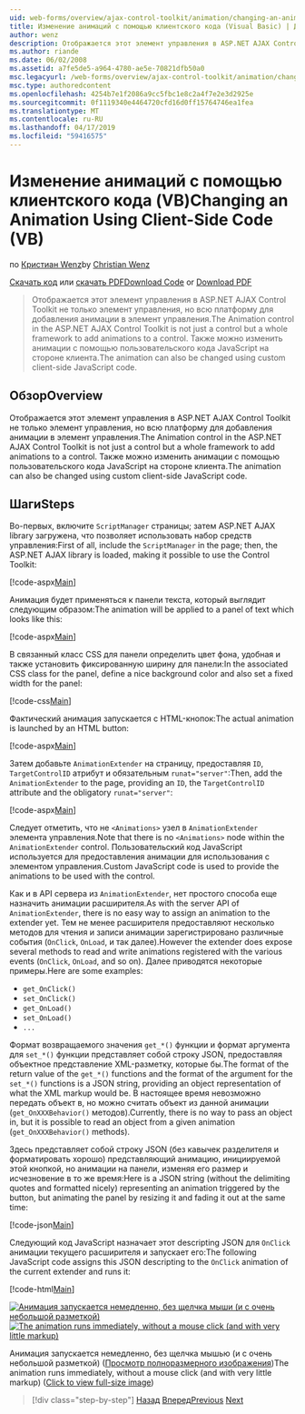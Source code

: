 ```yaml
---
uid: web-forms/overview/ajax-control-toolkit/animation/changing-an-animation-using-client-side-code-vb
title: Изменение анимаций с помощью клиентского кода (Visual Basic) | Документация Майкрософт
author: wenz
description: Отображается этот элемент управления в ASP.NET AJAX Control Toolkit не только элемент управления, но всю платформу для добавления анимации в элемент управления. Можно также анимации...
ms.author: riande
ms.date: 06/02/2008
ms.assetid: a7fe5de5-a964-4780-ae5e-70821dfb50a0
msc.legacyurl: /web-forms/overview/ajax-control-toolkit/animation/changing-an-animation-using-client-side-code-vb
msc.type: authoredcontent
ms.openlocfilehash: 4254b7e1f2086a9cc5fbc1e8c2a4f7e2e3d2925e
ms.sourcegitcommit: 0f1119340e4464720cfd16d0ff15764746ea1fea
ms.translationtype: MT
ms.contentlocale: ru-RU
ms.lasthandoff: 04/17/2019
ms.locfileid: "59416575"
---
```

# <a name="changing-an-animation-using-client-side-code-vb"></a><span data-ttu-id="3bd93-104">Изменение анимаций с помощью клиентского кода (VB)</span><span class="sxs-lookup"><span data-stu-id="3bd93-104">Changing an Animation Using Client-Side Code (VB)</span></span>

<span data-ttu-id="3bd93-105">по [Кристиан Wenz](https://github.com/wenz)</span><span class="sxs-lookup"><span data-stu-id="3bd93-105">by [Christian Wenz](https://github.com/wenz)</span></span>

<span data-ttu-id="3bd93-106">[Скачать код](http://download.microsoft.com/download/f/9/a/f9a26acd-8df4-4484-8a18-199e4598f411/Animation11.vb.zip) или [скачать PDF](http://download.microsoft.com/download/6/7/1/6718d452-ff89-4d3f-a90e-c74ec2d636a3/animation11VB.pdf)</span><span class="sxs-lookup"><span data-stu-id="3bd93-106">[Download Code](http://download.microsoft.com/download/f/9/a/f9a26acd-8df4-4484-8a18-199e4598f411/Animation11.vb.zip) or [Download PDF](http://download.microsoft.com/download/6/7/1/6718d452-ff89-4d3f-a90e-c74ec2d636a3/animation11VB.pdf)</span></span>

> <span data-ttu-id="3bd93-107">Отображается этот элемент управления в ASP.NET AJAX Control Toolkit не только элемент управления, но всю платформу для добавления анимации в элемент управления.</span><span class="sxs-lookup"><span data-stu-id="3bd93-107">The Animation control in the ASP.NET AJAX Control Toolkit is not just a control but a whole framework to add animations to a control.</span></span> <span data-ttu-id="3bd93-108">Также можно изменить анимации с помощью пользовательского кода JavaScript на стороне клиента.</span><span class="sxs-lookup"><span data-stu-id="3bd93-108">The animation can also be changed using custom client-side JavaScript code.</span></span>


## <a name="overview"></a><span data-ttu-id="3bd93-109">Обзор</span><span class="sxs-lookup"><span data-stu-id="3bd93-109">Overview</span></span>

<span data-ttu-id="3bd93-110">Отображается этот элемент управления в ASP.NET AJAX Control Toolkit не только элемент управления, но всю платформу для добавления анимации в элемент управления.</span><span class="sxs-lookup"><span data-stu-id="3bd93-110">The Animation control in the ASP.NET AJAX Control Toolkit is not just a control but a whole framework to add animations to a control.</span></span> <span data-ttu-id="3bd93-111">Также можно изменить анимации с помощью пользовательского кода JavaScript на стороне клиента.</span><span class="sxs-lookup"><span data-stu-id="3bd93-111">The animation can also be changed using custom client-side JavaScript code.</span></span>

## <a name="steps"></a><span data-ttu-id="3bd93-112">Шаги</span><span class="sxs-lookup"><span data-stu-id="3bd93-112">Steps</span></span>

<span data-ttu-id="3bd93-113">Во-первых, включите `ScriptManager` страницы; затем ASP.NET AJAX library загружена, что позволяет использовать набор средств управления:</span><span class="sxs-lookup"><span data-stu-id="3bd93-113">First of all, include the `ScriptManager` in the page; then, the ASP.NET AJAX library is loaded, making it possible to use the Control Toolkit:</span></span>

[!code-aspx[Main](changing-an-animation-using-client-side-code-vb/samples/sample1.aspx)]

<span data-ttu-id="3bd93-114">Анимация будет применяться к панели текста, который выглядит следующим образом:</span><span class="sxs-lookup"><span data-stu-id="3bd93-114">The animation will be applied to a panel of text which looks like this:</span></span>

[!code-aspx[Main](changing-an-animation-using-client-side-code-vb/samples/sample2.aspx)]

<span data-ttu-id="3bd93-115">В связанный класс CSS для панели определить цвет фона, удобная и также установить фиксированную ширину для панели:</span><span class="sxs-lookup"><span data-stu-id="3bd93-115">In the associated CSS class for the panel, define a nice background color and also set a fixed width for the panel:</span></span>

[!code-css[Main](changing-an-animation-using-client-side-code-vb/samples/sample3.css)]

<span data-ttu-id="3bd93-116">Фактический анимация запускается с HTML-кнопок:</span><span class="sxs-lookup"><span data-stu-id="3bd93-116">The actual animation is launched by an HTML button:</span></span>

[!code-aspx[Main](changing-an-animation-using-client-side-code-vb/samples/sample4.aspx)]

<span data-ttu-id="3bd93-117">Затем добавьте `AnimationExtender` на страницу, предоставляя `ID`, `TargetControlID` атрибут и обязательным `runat="server"`:</span><span class="sxs-lookup"><span data-stu-id="3bd93-117">Then, add the `AnimationExtender` to the page, providing an `ID`, the `TargetControlID` attribute and the obligatory `runat="server"`:</span></span>

[!code-aspx[Main](changing-an-animation-using-client-side-code-vb/samples/sample5.aspx)]

<span data-ttu-id="3bd93-118">Следует отметить, что не `<Animations>` узел в `AnimationExtender` элемента управления.</span><span class="sxs-lookup"><span data-stu-id="3bd93-118">Note that there is no `<Animations>` node within the `AnimationExtender` control.</span></span> <span data-ttu-id="3bd93-119">Пользовательский код JavaScript используется для предоставления анимации для использования с элементом управления.</span><span class="sxs-lookup"><span data-stu-id="3bd93-119">Custom JavaScript code is used to provide the animations to be used with the control.</span></span>

<span data-ttu-id="3bd93-120">Как и в API сервера из `AnimationExtender`, нет простого способа еще назначить анимации расширителя.</span><span class="sxs-lookup"><span data-stu-id="3bd93-120">As with the server API of `AnimationExtender`, there is no easy way to assign an animation to the extender yet.</span></span> <span data-ttu-id="3bd93-121">Тем не менее расширителя предоставляют несколько методов для чтения и записи анимации зарегистрировано различные события (`OnClick`, `OnLoad`, и так далее).</span><span class="sxs-lookup"><span data-stu-id="3bd93-121">However the extender does expose several methods to read and write animations registered with the various events (`OnClick`, `OnLoad`, and so on).</span></span> <span data-ttu-id="3bd93-122">Далее приводятся некоторые примеры.</span><span class="sxs-lookup"><span data-stu-id="3bd93-122">Here are some examples:</span></span>

- `get_OnClick()`
- `set_OnClick()`
- `get_OnLoad()`
- `set_OnLoad()`
- `...`

<span data-ttu-id="3bd93-123">Формат возвращаемого значения `get_*()` функции и формат аргумента для `set_*()` функции представляет собой строку JSON, предоставляя объектное представление XML-разметку, которые бы.</span><span class="sxs-lookup"><span data-stu-id="3bd93-123">The format of the return value of the `get_*()` functions and the format of the argument for the `set_*()` functions is a JSON string, providing an object representation of what the XML markup would be.</span></span> <span data-ttu-id="3bd93-124">В настоящее время невозможно передать объект в, но можно считать объект из данной анимации (`get_OnXXXBehavior()` методов).</span><span class="sxs-lookup"><span data-stu-id="3bd93-124">Currently, there is no way to pass an object in, but it is possible to read an object from a given animation (`get_OnXXXBehavior()` methods).</span></span>

<span data-ttu-id="3bd93-125">Здесь представляет собой строку JSON (без кавычек разделителя и форматировать хорошо) представляющий анимацию, инициируемой этой кнопкой, но анимации на панели, изменяя его размер и исчезновение в то же время:</span><span class="sxs-lookup"><span data-stu-id="3bd93-125">Here is a JSON string (without the delimiting quotes and formatted nicely) representing an animation triggered by the button, but animating the panel by resizing it and fading it out at the same time:</span></span>

[!code-json[Main](changing-an-animation-using-client-side-code-vb/samples/sample6.json)]

<span data-ttu-id="3bd93-126">Следующий код JavaScript назначает этот descripting JSON для `OnClick` анимации текущего расширителя и запускает его:</span><span class="sxs-lookup"><span data-stu-id="3bd93-126">The following JavaScript code assigns this JSON descripting to the `OnClick` animation of the current extender and runs it:</span></span>

[!code-html[Main](changing-an-animation-using-client-side-code-vb/samples/sample7.html)]


<span data-ttu-id="3bd93-127">[![Анимация запускается немедленно, без щелчка мыши (и с очень небольшой разметкой)](changing-an-animation-using-client-side-code-vb/_static/image2.png)](changing-an-animation-using-client-side-code-vb/_static/image1.png)</span><span class="sxs-lookup"><span data-stu-id="3bd93-127">[![The animation runs immediately, without a mouse click (and with very little markup)](changing-an-animation-using-client-side-code-vb/_static/image2.png)](changing-an-animation-using-client-side-code-vb/_static/image1.png)</span></span>

<span data-ttu-id="3bd93-128">Анимация запускается немедленно, без щелчка мышью (и с очень небольшой разметкой) ([Просмотр полноразмерного изображения](changing-an-animation-using-client-side-code-vb/_static/image3.png))</span><span class="sxs-lookup"><span data-stu-id="3bd93-128">The animation runs immediately, without a mouse click (and with very little markup) ([Click to view full-size image](changing-an-animation-using-client-side-code-vb/_static/image3.png))</span></span>

> [!div class="step-by-step"]
> <span data-ttu-id="3bd93-129">[Назад](executing-animations-using-client-side-code-vb.md)
> [Вперед](animating-an-updatepanel-control-vb.md)</span><span class="sxs-lookup"><span data-stu-id="3bd93-129">[Previous](executing-animations-using-client-side-code-vb.md)
[Next](animating-an-updatepanel-control-vb.md)</span></span>
